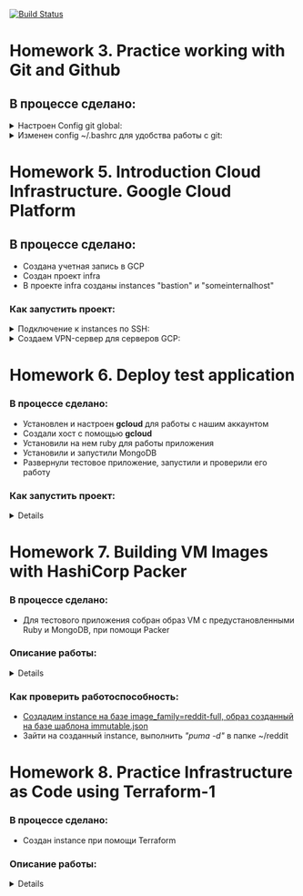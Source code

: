 [![Build Status](https://travis-ci.com/stv2509/infra.svg?branch=master)](https://travis-ci.com/stv2509/infra)


# Homework 3. Practice working with Git and Github

## В процессе сделано:

 <details>
  <summary>Настроен Config git global: </summary>

```bash
git config --global user.name "Dmitriy Sobolev"
git config --global user.email "stv2509@gmail.com"
git config --global alias.hist "log --pretty=format:'%C(yellow)[%ad]%C(reset) %C(green)[%h]%C(reset) | %C(red)%s %C(bold red){{%an}}%C(reset) %C(blue)%d%C(reset)' --graph --date=short"
git config --global alias.l "log --all --decorate --oneline --graph"
git config --global core.autocrlf "input"
git config --global core.editor "vim"
git config --global merge.tool "vimdiff"
git config --global credential.helper "cache --timeout=3600"
```
</details>


  <details>
  <summary>Изменен config ~/.bashrc для удобства работы с git: </summary>

```bash

git_branch() {
  git branch 2> /dev/null | sed -e '/^[^*]/d' -e 's/* \(.*\)/(\1)/'
}

export PS1="\033[00;32;1m\u@\h \033[00m\]\033[00;33;1m\W \033[00m\]\[\033[00;36;1m\]\$(git_branch)\[\033[00m\]\\n$ "
```
</details>

#
# Homework 5. Introduction Cloud Infrastructure. Google Cloud Platform

## В процессе сделано:

 - Создана учетная запись в GCP
 - Создан проект infra
 - В проекте infra созданы instances "bastion" и "someinternalhost"

### Как запустить проект:
<details>
  <summary>Подключение к instances по SSH:</summary>

# 
- Чтобы попасть с "bastion" в "someinternalhost" по ssh через internal ip, настроим SSH Forwarding на вашей локальной машине:
```bash
$ ssh-add -L
The agent has no identities.
```
если получили ошибку:
```bash
$ ssh-add -L
Could not open a connection to your authentication agent.
```
выполните команду
```bash
ssh-agent bash
```
добавим приватный ключ в ssh агент авторизации:
```bash
$ ssh-add ~/.ssh/appuser
Identity added: /home/vagrant/.ssh/appuser (appuser)
```
добавим в параметры подключения ключик -A, чтобы явно включить SSH Agent Forwarding:
```bash
 $ ssh -i ~/.ssh/appuser -A appuser@146.148.80.202
Welcome to Ubuntu 16.04.3 LTS (GNU/Linux 4.10.0-32-generic x86_64)
```
#
- подключение к someinternalhost в одну строку:
```bash
$ ssh -i ~/.ssh/appuser -A -J appuser@ext_ip_bastion appuser@int_ip_someinternalhost
```
#
- для подключения по алиасу someinternalhost в файл ~/.ssh/config добавить следующие строки:
```bash
$ cat ~/.ssh/config

IdentityFile ~/.ssh/appuser
Host someinternalhost
        HostName $int_ip_someinternalhost
        USER appuser
        ProxyJump appuser@$ext_ip_bastion
```
bastion_IP = 35.198.167.169

someinternalhost_IP = 10.156.0.3
</details>


<details>
  <summary>Создаем VPN-сервер для серверов GCP:</summary>

#
- Установка *Pritunl (многофунциональная оболочка управления VPN-сервером)* :
```bash
appuser@bastion:~$
cat <<EOF> setupvpn.sh
#!/bin/bash
echo "deb http://repo.mongodb.org/apt/ubuntu xenial/mongodb-org/3.4 multiverse" > /etc/apt/sources.list.d/mongodb-org-3.4.list
echo "deb http://repo.pritunl.com/stable/apt xenial main" > /etc/apt/sources.list.d/pritunl.list
apt-key adv --keyserver hkp://keyserver.ubuntu.com --recv 0C49F3730359A14518585931BC711F9BA15703C6
apt-key adv --keyserver hkp://keyserver.ubuntu.com --recv 7568D9BB55FF9E5287D586017AE645C0CF8E292A
apt-get --assume-yes update
apt-get --assume-yes upgrade
apt-get --assume-yes install pritunl mongodb-org
systemctl start pritunl mongod
systemctl enable pritunl mongod
EOF

appuser@bastion:~$ sudo bash setupvpn.sh
```

- Открываем в браузере ссылку: [https://<адрес bastionVM>/setup](https://cloud.google.com)

- [Создаем организацию и пользователя](https://docs.pritunl.com/v1/docs/connecting)

- На вкладке *Users*  справа от имени пользователя скачиваем конфигурационный файл .openvpn

Открываем в браузере ссылку: [https://<адрес bastionVM>/setup](https://cloud.google.com)
[Создаем организацию и пользователя](https://docs.pritunl.com/v1/docs/connecting)
На вкладке *Users*  справа от имени пользователя скачиваем конфигурационный файл *.openvpn*
</details>

#
# Homework 6. Deploy test application

### В процессе сделано:
- Установлен и настроен **gcloud** для работы с нашим аккаунтом
- Создали хост с помощью **gcloud**
- Установили на нем ruby для работы приложения
- Установили и запустили MongoDB
- Развернули тестовое приложение, запустили и проверили его работу

### Как запустить проект:
<details><p>
  
- [Установите Google Cloud SDK](https://cloud.google.com/sdk/docs/)

- Подклучение к аккуанту
```bash
$ gcloud init
Welcome! This command will take you through the configuration of gcloud.
```
Проверить установку и настройку gcloud можно, используя команду **gcloud info** или **gcloud auth list**

- [Создадим instance](https://gist.githubusercontent.com/stv2509/a091d96977ceb7afb221f91277e69fad/raw/52d896086eccafa4e509bd8d72b44831c2c5c1a8/gcloud_test)
```bash
Created [https://www.googleapis.com/compute/v1/projects/infra-232512/zones/europe-west1-b/instances/reddit-app].
NAME        ZONE            MACHINE_TYPE  PREEMPTIBLE  INTERNAL_IP    EXTERNAL_IP    STATUS
reddit-app  europe-west1-b  g1-small                   10.132.15.192  35.233.74.235  RUNNING
```

- Подключемся к instance **35.233.74.235** по SSH и запустим подготовленные scripts:
  - скрипт install_ruby.sh - содержит команды по установке руби.
  - скрипт install_mongodb.sh - содержить команды по установке MongoDB
  - скрипт deploy.sh - содержит команды скачивания кода, установки зависимостей через bundler и запуск приложения.
  - создать правило файервола в GCP и открыть порт tcp:9292
  
- Проверим работоспособность приложения прейдя по ссылке *http://35.233.74.235:9292/*


testapp_IP = 35.233.74.235

testapp_port = 9292
</p></details>

#
# Homework 7. Building VM Images with HashiCorp Packer

### В процессе сделано:

- Для тестового приложения собран образ VM с предустановленными Ruby и MongoDB, при помощи Packer

### Описание работы:
<details><p>
  
  - **packer/ubuntu16.json** - Packer шаблон, содержащий описание образа VM, который мы хотим создать:
    <details><p>
	
    - ***type: "googlecompute"*** - что будет создавать виртуальную машину для билда образа (в нашем случае Google Compute Engine)
    - ***project_id: "infra-189607"*** - id вашего проекта
    - ***image_family: "reddit-base"*** - семейство образов к которому будет принадлежать новый образ
    - ***image_name: "reddit-base-{{timestamp}}"*** - имя создаваемого образа
	- ***source_image_family: "ubuntu-1604-lts"*** - что взять за базовый образ для нашего билда
	- ***zone: "europe-west1-b"*** - зона, в которой запускать VM для билда образа
    - ***ssh_username: "appuser"*** - временный пользователь, который будет создан для подключения к VM во время билда и выполнения команд провижинера
    - ***machine_type: "f1-micro"*** - тип инстанса, который запускается для билда
	- ***provisioners*** секция позволяет устанавливать нужное ПО, производить настройки системы и конфигурацию приложений на созданной VM.
    </p></details>
  - **packer/variables.json** - Пользовательские переменные определяются в самом шаблоне, в файле **variables.json** задаются обязательные переменные, либо переопределяются
  
  - **Проверка шаблона на ошибки:**
  ```bash
  $ packer validate  -var-file=variables.json ubuntu16.json
  ```
  - **Запуск build образа:**
  ```bash
  $ packer build packer validate  -var-file=variables.json ubuntu16.json
  ```
  - **packer/files/startup_puma.sh** - содержить команды install_ruby.sh, install_mongodb.sh и deploy.sh
  
  - **packer/immutable.json** - Packer шаблон, содержащий образ VM все зависимости приложения и сам код приложения.
</p></details>

### Как проверить работоспособность:

- [Создадим instance на базе image_family=reddit-full, образ созданный на базе шаблона immutable.json](https://gist.githubusercontent.com/stv2509/6294d8a61e990238b13319a7fea09af9/raw/77523925fa4ceba5edcb5613a66b89793d5af848/gcloud_test-packer)
- Зайти на созданный instance, выполнить *"puma -d"* в папке ~/reddit

#
# Homework 8. Practice Infrastructure as Code using Terraform-1

### В процессе сделано:

- Создан instance при помощи Terraform

### Описание работы:

<details><p>

- Описание конфигурационных файлов:
  <details><p>

  - **terraform/main.tf** - основной файл конфигурации
  - **terraform/outputs.tf** - аттрибут ресурсов (ресурс network)
  - **terraform/terraform.tfstate** - состояние системы
  - **terraform/variables.tf** - переменные и их описание (description)
  - **terraform/terraform.tfvars** - значение переменных, описанных в файле "variables.tf"
  
  Terraform автоматически будет использовать переменные, определенные в **terraform.tfvars**
  </p></details>

- Дальнейшие действия выполняются в дирректории **terraform/**
- Отформатируйте все конфигурационные файлы используя команду ***"terraform fmt"***
- Загрузим провайдер GCP и начнем его использовать ***"terraform init"***
- Удалим все созданные ресурсы ***"terraform destroy"***
- Выполните команду планирования изменений в директории "terraform/" ***"terraform plan"***
- Запуск и создание instances ***"terraform apply"***
- Удалим все созданные ресурсы ***"terraform destroy"***
</p></details>